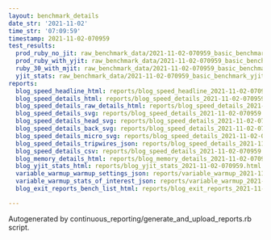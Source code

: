 ```yaml
---
layout: benchmark_details
date_str: '2021-11-02'
time_str: '07:09:59'
timestamp: 2021-11-02-070959
test_results:
  prod_ruby_no_jit: raw_benchmark_data/2021-11-02-070959_basic_benchmark_prod_ruby_no_jit.json
  prod_ruby_with_yjit: raw_benchmark_data/2021-11-02-070959_basic_benchmark_prod_ruby_with_yjit.json
  ruby_30_with_mjit: raw_benchmark_data/2021-11-02-070959_basic_benchmark_ruby_30_with_mjit.json
  yjit_stats: raw_benchmark_data/2021-11-02-070959_basic_benchmark_yjit_stats.json
reports:
  blog_speed_headline_html: reports/blog_speed_headline_2021-11-02-070959.html
  blog_speed_details_html: reports/blog_speed_details_2021-11-02-070959.html
  blog_speed_details_raw_details_html: reports/blog_speed_details_2021-11-02-070959.raw_details.html
  blog_speed_details_svg: reports/blog_speed_details_2021-11-02-070959.svg
  blog_speed_details_head_svg: reports/blog_speed_details_2021-11-02-070959.head.svg
  blog_speed_details_back_svg: reports/blog_speed_details_2021-11-02-070959.back.svg
  blog_speed_details_micro_svg: reports/blog_speed_details_2021-11-02-070959.micro.svg
  blog_speed_details_tripwires_json: reports/blog_speed_details_2021-11-02-070959.tripwires.json
  blog_speed_details_csv: reports/blog_speed_details_2021-11-02-070959.csv
  blog_memory_details_html: reports/blog_memory_details_2021-11-02-070959.html
  blog_yjit_stats_html: reports/blog_yjit_stats_2021-11-02-070959.html
  variable_warmup_warmup_settings_json: reports/variable_warmup_2021-11-02-070959.warmup_settings.json
  variable_warmup_stats_of_interest_json: reports/variable_warmup_2021-11-02-070959.stats_of_interest.json
  blog_exit_reports_bench_list_html: reports/blog_exit_reports_2021-11-02-070959.bench_list.html

---
```

Autogenerated by continuous_reporting/generate_and_upload_reports.rb script.
